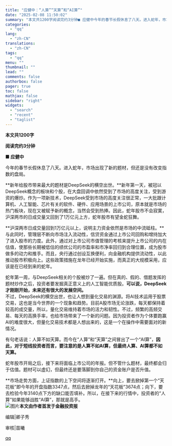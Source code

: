 ```yaml
---
title: "应健中：“人算”“天算”和“AI算”"
date: "2025-02-08 11:50:02"
summary: "本文共1200字阅读完约3分钟■ 应健中今年的春节长假休息了八天。进入蛇年，市场出现了新的题材，但还..."
categories:
  - "qq"
lang:
  - "zh-CN"
translations:
  - "zh-CN"
tags:
  - "qq"
menu: ""
thumbnail: ""
lead: ""
comments: false
authorbox: false
pager: true
toc: false
mathjax: false
sidebar: "right"
widgets:
  - "search"
  - "recent"
  - "taglist"
---
```


**本文共1200字**

**阅读完约3分钟**

  


**■ 应健中**

今年的春节长假休息了八天。进入蛇年，市场出现了新的题材，但还是没有改变指数的盘局。  
  
**新年给股市带来最大的题材是DeepSeek的横空出世。**新年第一天，被冠以DeepSeek概念的板块和个股，在大盘回调中依然受到了市场的高度关注，受到游资的爆炒。作为一项新技术，DeepSeek受到市场的高度关注很正常，一大批跟计算机、人工智能、芯片有关的软件、硬件、应用场景的上市公司，原本就是市场的热门板块，现在又被赋予新的概念，当然会受到热捧。因此，蛇年股市不会寂寞，沪深两市的日成交量又回到了1万亿元上方，蛇年股市有望金蛇狂舞。  
  
**沪深两市日成交量回到1万亿元以上，说明主力资金依然是市场的中流砥柱。**与此同时，管理层不断向市场注入流动性，信贷资金通过上市公司回购和增持加大了进入股市的力度。此外，通过对上市公司市值管理的考核来提升上市公司的内在估值，使那些长期被低估的绩优公司的市盈率和市净率回归到合理位置，成为股市做多的动力和推手。而且，央行通过创设互换便利，向金融机构提供流动性，以此推动股市积极向上。这些政策措施在龙年已经开始实施，而真正的大规模采用，应该是在已经到来的蛇年。  
  
蛇年第一周，与DeepSeek相关的个股被炒了一遍。但在真的、假的、借题发挥的题材炒作之后，投资者要发掘真正意义上的人工智能优质股。**可以说，DeepSeek才刚刚开始，未来还有很大的发展空间。**  
不过，DeepSeek的横空出世，也让人想到量化交易的渊源。将AI技术运用于股票交易，这也是当今世界的一个现象和趋势。目前A股市场无论涨跌，每天都保持着较高的成交量，所以，量化交易维持着市场的活力和韧性。不过，频繁的高频交易、每天的高换手率，也给市场带来了一个新的问题。因为投资者作为个体要跑赢AI的难度很大，但量化交易技术都是人想出来的，这是一个在操作中需要面对的新情况。  
  
有句老话说：人算不如天算。而今在“人算”和“天算”之间冒出了一个“AI算”，**因此，对于短线投资者而言，要注意的是人算不如AI算，但最终人算、AI算都不如天算。**  
  
蛇年股市开局之后，接下来将面临上市公司的年报。但不管什么题材，最终都会归于估值。题材可以虚幻，但最终还是要落脚到你自己的资金账户是否升值。  
  
**市场走势方面，上证指数的上下空间将逐渐打开。**向上，要去掀掉第一个“天花板”即今年的开盘指数3347点，然后去掀掉龙年的“天花板”3674点；向下，要去检验今年3140点下方的缺口能否填补。所以，在接下来的行情中，投资者的“人算”如果能够战胜“AI算”，那就是高手。  
![图片](https://inews.gtimg.com/om_bt/GDaskIiXI4jCDvEl5I6SMfyWIbHpGsVCMQKsUKC5phCKwAA/0)**本文由作者首发于金融投资报**

编辑|卿子秀

审核|苗曦

[qq](https://new.qq.com/rain/a/20250208A03JOP00)
